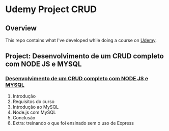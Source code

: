 # Udemy Project CRUD

## Overview
This repo contains what I've developed while doing a course on [Udemy](https://www.udemy.com/).

## Project: Desenvolvimento de um CRUD completo com NODE JS e MYSQL
### [Desenvolvimento de um CRUD completo com NODE JS e MYSQL](https://www.udemy.com/course/desenvolvimento-de-um-crud-completo-com-node-js-e-mysql/)
1. Introdução
2. Requisitos do curso
3. Introdução ao MySQL
4. Node.js com MySQL
5. Conclusão
6. Extra: treinando o que foi ensinado sem o uso de Express
